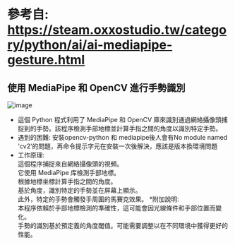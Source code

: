 # 參考自: https://steam.oxxostudio.tw/category/python/ai/ai-mediapipe-gesture.html  
## 使用 MediaPipe 和 OpenCV 進行手勢識別  
![image](https://github.com/WANG-YI-CHEN-411034018/gesture/tree/main/gesture_img)  
* 這個 Python 程式利用了 MediaPipe 和 OpenCV 庫來識別通過網絡攝像頭捕捉到的手勢。該程序檢測手部地標並計算手指之間的角度以識別特定手勢。
* 遇到的困難:
  安裝opencv-python 和 mediapipe後人會有No module named 'cv2'的問題，再命令提示字元在安裝一次後解決，應該是版本換環境問題  
* 工作原理:  
這個程序捕捉來自網絡攝像頭的視頻。  
它使用 MediaPipe 库檢測手部地標。  
根據地標坐標計算手指之間的角度。  
基於角度，識別特定的手勢並在屏幕上顯示。  
此外，特定的手勢會觸發手周圍的馬賽克效果。
*附加說明:  
本程序依賴於手部地標檢測的準確性，這可能會因光線條件和手部位置而變化。  
手勢的識別基於預定義的角度閾值。可能需要調整以在不同環境中獲得更好的性能。  
